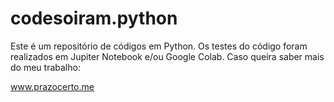 # codesoiram.python
Este é um repositório de códigos em Python. Os testes do código foram realizados em Jupiter Notebook e/ou Google Colab.
Caso queira saber mais do meu trabalho:

www.prazocerto.me
